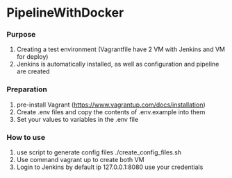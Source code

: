 # PipelineWithDocker

### Purpose

1. Creating a test environment (Vagrantfile have 2 VM with Jenkins and VM for deploy)
2. Jenkins is automatically installed, as well as configuration and pipeline are created


### Preparation

1. pre-install Vagrant (https://www.vagrantup.com/docs/installation)
2. Create .env files and copy the contents of .env.example into them
3. Set your values to variables in the .env file

### How to use

1. use script to generate config files  ./create_config_files.sh
2. Use command vagrant up to create both VM
3. Login to Jenkins by default ip 127.0.0.1:8080 use your credentials


